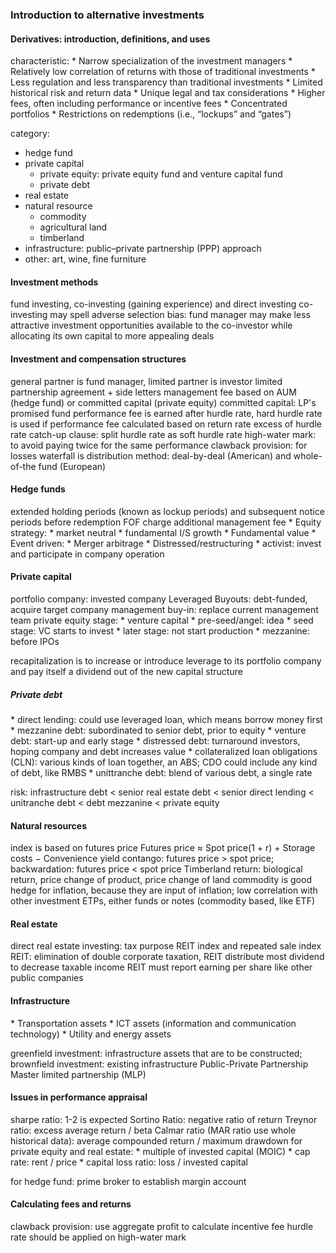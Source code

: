 <ndtag category="CFA I" tag="Alternative-Investments" createdate="2022-12-11" editdate="2022-12-11"></ndtag>
<h3>Introduction to alternative investments</h3>
<h4>Derivatives: introduction, definitions, and uses</h4>
<!-- <img src="images/CFA-derivative-arbitrage opportunity.png" width="100%"/> -->
characteristic:
* Narrow specialization of the investment managers
* Relatively low correlation of returns with those of traditional investments
* Less regulation and less transparency than traditional investments
* Limited historical risk and return data
* Unique legal and tax considerations
* Higher fees, often including performance or incentive fees
* Concentrated portfolios
* Restrictions on redemptions (i.e., “lockups” and “gates”)

category:
* hedge fund
* private capital
  * private equity: private equity fund and venture capital fund
  * private debt
* real estate
* natural resource
  * commodity
  * agricultural land
  * timberland
* infrastructure: public–private partnership (PPP) approach
* other: art, wine, fine furniture

<h4>Investment methods</h4>
<!--  -->
fund investing, co-investing (gaining experience) and direct investing
co-investing may spell adverse selection bias: fund manager may make less attractive investment opportunities available to the co-investor while allocating its own capital to more appealing deals

<h4>Investment and compensation structures</h4>
<!--  -->
general partner is fund manager, limited partner is investor 
limited partnership agreement + side letters
management fee based on AUM (hedge fund) or committed capital (private equity)
committed capital: LP's promised fund
performance fee is earned after hurdle rate, hard hurdle rate is used if performance fee calculated based on return rate excess of hurdle rate
catch-up clause: split hurdle rate as soft hurdle rate
high-water mark: to avoid paying twice for the same performance
clawback provision: for losses
waterfall is distribution method: deal-by-deal (American) and whole-of-the fund (European)

<h4>Hedge funds</h4>
<!--  -->
extended holding periods (known as lockup periods) and subsequent notice periods before  redemption
FOF charge additional management fee
* Equity strategy:
  * market neutral
  * fundamental I/S growth
  * Fundamental value
* Event driven:
  * Merger arbitrage
  * Distressed/restructuring 
  * activist: invest and participate in company operation


<h4>Private capital</h4>
<!--  -->
portfolio company: invested company
Leveraged Buyouts: debt-funded, acquire target company
management buy-in: replace current management team
private equity stage:
* venture capital
  * pre-seed/angel: idea
  * seed stage: VC starts to invest
  * later stage: not start production
  * mezzanine: before IPOs

recapitalization is to increase or introduce leverage to its portfolio company and pay itself a dividend out of the new capital structure
<h5>Private debt</h5>
<!--  -->
* direct lending: could use leveraged loan, which means borrow money first
* mezzanine debt: subordinated to senior debt, prior to equity
* venture debt: start-up and early stage
* distressed debt: turnaround investors, hoping company and debt increases value
* collateralized loan obligations (CLN): various kinds of loan together, an ABS; CDO could include any kind of debt, like RMBS
* unittranche debt: blend of various debt, a single rate

risk:
infrastructure debt < senior real estate debt < senior direct lending < unitranche debt < debt mezzanine < private equity


<h4>Natural resources</h4>
<!--  -->
index is based on futures price
Futures price ≈ Spot price(1 + r) + Storage costs − Convenience yield
contango: futures price > spot price; backwardation: futures price < spot price
Timberland return: biological return, price change of product, price change of land
commodity is good hedge for inflation, because they are input of inflation; low correlation with other investment
ETPs, either funds or notes (commodity based, like ETF)

<h4>Real estate</h4>
<!--  -->
direct real estate investing: tax purpose
REIT index and repeated sale index
REIT: elimination of double corporate taxation, REIT distribute most dividend to decrease taxable income  
REIT must report earning per share like other public companies


<h4>Infrastructure</h4>
<!--  -->
* Transportation assets
* ICT assets (information and communication technology)
* Utility and energy assets

greenfield investment: infrastructure assets that are to be constructed; brownfield investment: existing infrastructure
Public-Private Partnership
Master limited partnership (MLP)

<h4>Issues in performance appraisal</h4>
<!--  -->
sharpe ratio: 1-2 is expected
Sortino Ratio: negative ratio of return
Treynor ratio: excess average return / beta
Calmar ratio (MAR ratio use whole historical data): average compounded return / maximum drawdown
for private equity and real estate:
* multiple of invested capital (MOIC)
* cap rate: rent / price
* capital loss ratio: loss / invested capital

for hedge fund:
prime broker to establish margin account

<h4>Calculating fees and returns</h4>
<!--  -->
clawback provision: use aggregate profit to calculate incentive fee
hurdle rate should be applied on high-water mark



